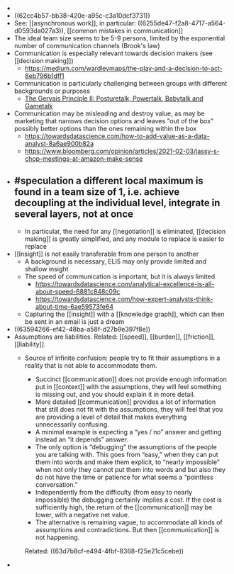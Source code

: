 -
- ((62cc4b57-bb38-420e-a95c-c3a10dcf3731))
- See: [[asynchronous work]], in particular: ((6255de47-f2a8-4717-a564-d0593da027a3)), [[common mistakes in communication]]
- The ideal team size seems to be 5-9 persons, limited by the exponential number of communication channels (Brook's law)
- Communication is especially relevant towards decision makers (see [[decision making]])
	- https://medium.com/wardleymaps/the-play-and-a-decision-to-act-8eb796b1dff1
- Communication is particularly challenging between groups with different backgrounds or purposes
	- [The Gervais Principle II: Posturetalk, Powertalk, Babytalk and Gametalk](https://www.ribbonfarm.com/2009/11/11/the-gervais-principle-ii-posturetalk-powertalk-babytalk-and-gametalk/)
- Communication may be misleading and destroy value, as may be marketing that narrows decision options and leaves "out of the box" possibly better options than the ones remaining within the box
	- https://towardsdatascience.com/how-to-add-value-as-a-data-analyst-8a6ae900b82a
	- https://www.bloomberg.com/opinion/articles/2021-02-03/jassy-s-chop-meetings-at-amazon-make-sense
- #speculation a different local maximum is found in a team size of 1, i.e. achieve decoupling at the individual level, integrate in several layers, not at once
	-
	- In particular, the need for any [[negotiation]] is eliminated, [[decision making]] is greatly simplified, and any module to replace is easier to replace
- [[Insight]] is not easily transferable from one person to another
	- A background is necessary, ELI5 may only provide limited and shallow insight
	- The speed of communication is important, but it is always limited
		- https://towardsdatascience.com/analytical-excellence-is-all-about-speed-6881c848c09c
		- https://towardsdatascience.com/how-expert-analysts-think-about-time-6ae59573fe64
	- Capturing the [[insight]] with a [[knowledge graph]], which can then be sent in an email is just a dream
- ((63594266-ef42-48ba-a58f-d27b9e397f8e))
- Assumptions are liabilities. Related: [[speed]], [[burden]], [[friction]], [[liability]].
	- Source of infinite confusion: people try to fit their assumptions in a reality that is not able to accommodate them.
	  * Succinct [[communication]] does not provide enough information put in [[context]] with the assumptions, they will feel something is missing out, and you should explain it in more detail.
	  * More detailed [[communication]] provides a lot of information that still does not fit with the assumptions, they will feel that you are providing a level of detail that makes everything unnecessarily confusing.
	  * A minimal example is expecting a “yes / no” answer and getting instead an “it depends” answer.
	  * The only option is “debugging” the assumptions of the people you are talking with. This goes from “easy,” when they can put them into words and make them explicit, to “nearly impossible” when not only they cannot put them into words and but also they do not have the time or patience for what seems a “pointless conversation.”
	  * Independently from the difficulty (from easy to nearly impossible) the debugging certainly implies a cost. If the cost is sufficiently high, the return of the [[communication]] may be lower, with a negative net value.
	  * The alternative is remaining vague, to accommodate all kinds of assumptions and contradictions. But then [[communication]] is not happening.
	  
	  Related: ((63d7b8cf-e494-4fbf-8368-f25e21c5cebe))
-